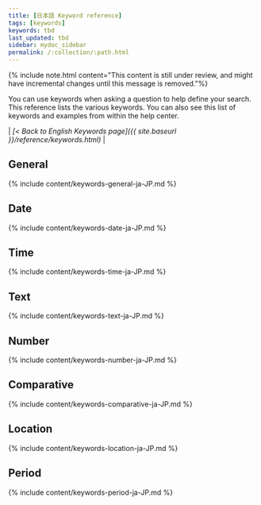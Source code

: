 ```yaml
---
title: [日本語 Keyword reference]
tags: [keywords]
keywords: tbd
last_updated: tbd
sidebar: mydoc_sidebar
permalink: /:collection/:path.html
---
```

{% include note.html content="This content is still under review, and might have incremental changes until this message is removed."%}

You can use keywords when asking a question to help define your search. This reference lists the various keywords. You can also see this list of keywords and examples from within the help center.

| _[< Back to English Keywords page]({{ site.baseurl }}/reference/keywords.html)_ |

## General

{% include content/keywords-general-ja-JP.md %}

## Date

{% include content/keywords-date-ja-JP.md %}

## Time

{% include content/keywords-time-ja-JP.md %}

## Text

{% include content/keywords-text-ja-JP.md %}

## Number

{% include content/keywords-number-ja-JP.md %}

## Comparative

{% include content/keywords-comparative-ja-JP.md %}

## Location

{% include content/keywords-location-ja-JP.md %}

## Period

{% include content/keywords-period-ja-JP.md %}

<!-- ## Help

{% include content/keywords-help-ja-JP.md %} -->
